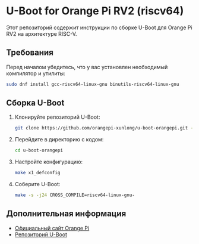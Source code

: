 # U-Boot for Orange Pi RV2 (riscv64)

Этот репозиторий содержит инструкции по сборке U-Boot для Orange Pi RV2 на архитектуре RISC-V.

## Требования

Перед началом убедитесь, что у вас установлен необходимый компилятор и утилиты:

```sh
sudo dnf install gcc-riscv64-linux-gnu binutils-riscv64-linux-gnu
```

## Сборка U-Boot

1. Клонируйте репозиторий U-Boot:
   
   ```sh
   git clone https://github.com/orangepi-xunlong/u-boot-orangepi.git -b v2022.10-ky --depth 1
   ```

2. Перейдите в директорию с кодом:
   
   ```sh
   cd u-boot-orangepi
   ```

3. Настройте конфигурацию:
   
   ```sh
   make x1_defconfig
   ```

4. Соберите U-Boot:
   
   ```sh
   make -s -j24 CROSS_COMPILE=riscv64-linux-gnu-
   ```

## Дополнительная информация

- [Официальный сайт Orange Pi](http://www.orangepi.org/)
- [Репозиторий U-Boot](https://github.com/orangepi-xunlong/u-boot-orangepi)
